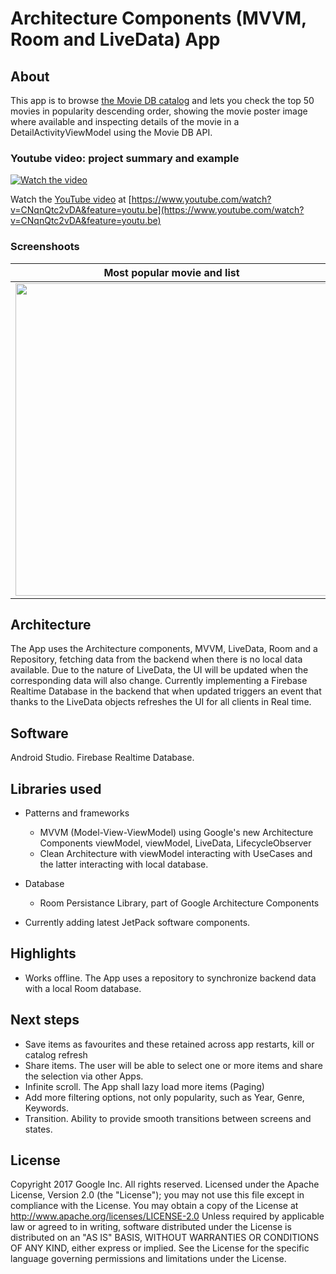 Architecture Components (MVVM, Room and LiveData) App 
================================
## About
This app is to browse [the Movie DB catalog](https://www.themoviedb.org) and lets you check the top 50 movies in popularity descending order, showing the movie poster image where available and inspecting details of the movie in a DetailActivityViewModel using the Movie DB API.


### Youtube video: project summary and example

[![Watch the video](https://user-images.githubusercontent.com/18221570/45615307-6c3d6f80-ba6c-11e8-883b-30e738a0df28.png)](https://www.youtube.com/watch?v=CNqnQtc2vDA&feature=youtu.be)

Watch the [YouTube video](https://www.youtube.com/watch?v=CNqnQtc2vDA&feature=youtu.be) at [https://www.youtube.com/watch?v=CNqnQtc2vDA&feature=youtu.be](https://www.youtube.com/watch?v=CNqnQtc2vDA&feature=youtu.be)

### Screenshoots

| Most popular movie and list       | Movie detail                    |
|-----------|-----------|
|<img src="https://user-images.githubusercontent.com/18221570/45496847-a3630680-b776-11e8-9726-d843acf45b2c.png" width=500></img> | <img src="https://user-images.githubusercontent.com/18221570/45496848-a3fb9d00-b776-11e8-8ea1-9c181afcb2bc.png" width=500></img>|


## Architecture

The App uses the Architecture components, MVVM, LiveData, Room and a Repository, fetching data from the backend when there is no local data available. Due to the nature of LiveData, the UI will be updated when the corresponding data will also change. 
Currently implementing a Firebase Realtime Database in the backend that when updated triggers an event that thanks to the LiveData objects refreshes the UI for all clients in Real time.  

## Software

Android Studio.
Firebase Realtime Database.

## Libraries used

- Patterns and frameworks
    - MVVM (Model-View-ViewModel) using Google's new Architecture Components viewModel, viewModel, LiveData, LifecycleObserver
    - Clean Architecture with viewModel interacting with UseCases and the latter interacting with local database.
    
- Database
    - Room Persistance Library, part of Google Architecture Components    

- Currently adding latest JetPack software components.

## Highlights

- Works offline. The App uses a repository to synchronize backend data with a local Room database.

## Next steps

- Save items as favourites and these retained across app restarts, kill or catalog refresh
- Share items. The user will be able to select one or more items and share the selection via other Apps.
- Infinite scroll. The App shall lazy load more items (Paging)
- Add more filtering options, not only popularity, such as Year, Genre, Keywords.
- Transition. Ability to provide smooth transitions between screens and states.

## License

Copyright 2017 Google Inc. All rights reserved.
Licensed under the Apache License, Version 2.0 (the "License");
you may not use this file except in compliance with the License.
You may obtain a copy of the License at
http://www.apache.org/licenses/LICENSE-2.0
Unless required by applicable law or agreed to in writing, software
distributed under the License is distributed on an "AS IS" BASIS,
WITHOUT WARRANTIES OR CONDITIONS OF ANY KIND, either express or implied.
See the License for the specific language governing permissions and
limitations under the License.
